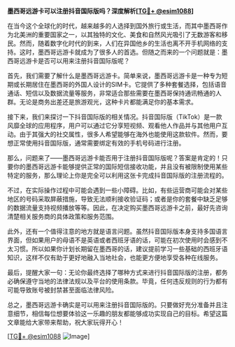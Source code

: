 **墨西哥远游卡可以注册抖音国际版吗？深度解析[[TG💪+ @esim1088](https://t.me/s/esim1088)]**

在当今这个全球化的时代，越来越多的人选择到国外旅行或生活，而其中墨西哥作为北美洲的重要国家之一，以其独特的文化、美食和自然风光吸引了无数游客和移民。然而，随着数字化时代的到来，人们在异国他乡的生活也离不开手机网络的支持。这时，墨西哥远游卡就成为了很多人的首选。但随之而来的一个问题就是：墨西哥远游卡是否可以用来注册抖音国际版呢？

首先，我们需要了解什么是墨西哥远游卡。简单来说，墨西哥远游卡是一种专为短期或长期居住在墨西哥的外国人设计的SIM卡。它提供了多种套餐选择，包括语音通话、短信以及数据流量等服务，非常适合那些需要在墨西哥保持通讯畅通的人群。无论是商务出差还是旅游观光，这种卡片都能满足你的基本需求。

接下来，我们来探讨一下抖音国际版的相关情况。抖音国际版（TikTok）是一款风靡全球的应用程序，用户可以通过它分享短视频、观看他人作品并与其他用户互动。由于其强大的社交属性，很多人希望能够在海外也能使用这款软件。然而，要想正常使用抖音国际版，通常需要绑定有效的手机号码进行注册。

那么，问题来了——墨西哥远游卡能否用于注册抖音国际版呢？答案是肯定的！只要你的墨西哥远游卡能够提供正常的国际短信接收功能，并且没有被限制使用某些特定的服务，那么理论上你是完全可以利用这张卡完成抖音国际版的注册流程的。

不过，在实际操作过程中可能会遇到一些小障碍。比如，有些运营商可能会对某些地区的号码采取屏蔽措施，导致无法顺利接收验证码；或者是你的套餐中缺乏足够的数据流量支持视频播放等等。因此，在决定购买墨西哥远游卡之前，最好先咨询清楚相关服务商的具体政策和服务范围。

此外，还有一个值得注意的地方就是语言问题。虽然抖音国际版本身支持多国语言界面，但如果用户的母语不是英语或者西班牙语的话，可能在初次使用时会感到不太习惯。所以如果你计划长期留在墨西哥的话，建议提前学习一些基础的西班牙语知识，这样不仅有助于更好地融入当地社会，也能更方便地享受各种在线服务。

最后，提醒大家一句：无论你最终选择了哪种方式来进行抖音国际版的注册，都务必确保遵守当地的法律法规以及平台的使用条款。毕竟，任何违反规则的行为都有可能导致账号被封禁甚至面临法律风险。

总之，墨西哥远游卡确实是可以用来注册抖音国际版的。只要做好充分准备并且注意细节，相信每位想要体验这一乐趣的朋友都能够成功实现自己的目标。希望这篇文章能给大家带来帮助，祝大家玩得开心！

[[TG💪+ @esim1088](https://t.me/s/esim1088) ![Image](https://i.postimg.cc/4NQfJmqS/Snipaste-2025-05-13-00-14-12.png)]
